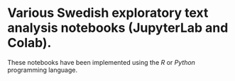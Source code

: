 # Various Swedish exploratory text analysis notebooks (JupyterLab and Colab).
These notebooks have been implemented using the _R_ or _Python_ programming language.

